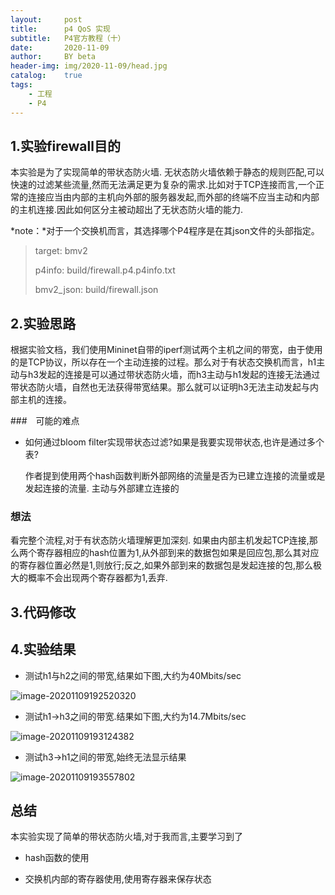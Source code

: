 ```yaml
---
layout:     post
title:      p4 QoS 实现
subtitle:   P4官方教程（十）
date:       2020-11-09
author:     BY beta
header-img: img/2020-11-09/head.jpg
catalog:    true
tags:
    - 工程
    - P4
---
```


## 1.实验firewall目的

本实验是为了实现简单的带状态防火墙. 无状态防火墙依赖于静态的规则匹配,可以快速的过滤某些流量,然而无法满足更为复杂的需求.比如对于TCP连接而言,一个正常的连接应当由内部的主机向外部的服务器发起,而外部的终端不应当主动和内部的主机连接.因此如何区分主被动超出了无状态防火墙的能力.



*note：*对于一个交换机而言，其选择哪个P4程序是在其json文件的头部指定。

>target: bmv2
>
>p4info: build/firewall.p4.p4info.txt
>
>bmv2_json: build/firewall.json

## 2.实验思路

根据实验文档，我们使用Mininet自带的iperf测试两个主机之间的带宽，由于使用的是TCP协议，所以存在一个主动连接的过程。那么对于有状态交换机而言，h1主动与h3发起的连接是可以通过带状态防火墙，而h3主动与h1发起的连接无法通过带状态防火墙，自然也无法获得带宽结果。那么就可以证明h3无法主动发起与内部主机的连接。

###　可能的难点

- 如何通过bloom filter实现带状态过滤?如果是我要实现带状态,也许是通过多个表?

  作者提到使用两个hash函数判断外部网络的流量是否为已建立连接的流量或是发起连接的流量. 主动与外部建立连接的

### 想法

看完整个流程,对于有状态防火墙理解更加深刻. 如果由内部主机发起TCP连接,那么两个寄存器相应的hash位置为1,从外部到来的数据包如果是回应包,那么其对应的寄存器位置必然是1,则放行;反之,如果外部到来的数据包是发起连接的包,那么极大的概率不会出现两个寄存器都为1,丢弃.



## 3.代码修改

## 4.实验结果

- 测试h1与h2之间的带宽,结果如下图,大约为40Mbits/sec

![image-20201109192520320](https://i.loli.net/2020/11/09/kLsxJwKUjYgC6cM.png)

- 测试h1->h3之间的带宽.结果如下图,大约为14.7Mbits/sec

![image-20201109193124382](https://i.loli.net/2020/11/09/UABWyoEavP74rLN.png)

- 测试h3->h1之间的带宽,始终无法显示结果

![image-20201109193557802](https://i.loli.net/2020/11/09/m5O1xD34UCqBYvL.png)

## 总结

本实验实现了简单的带状态防火墙,对于我而言,主要学习到了

- hash函数的使用

- 交换机内部的寄存器使用,使用寄存器来保存状态

  

